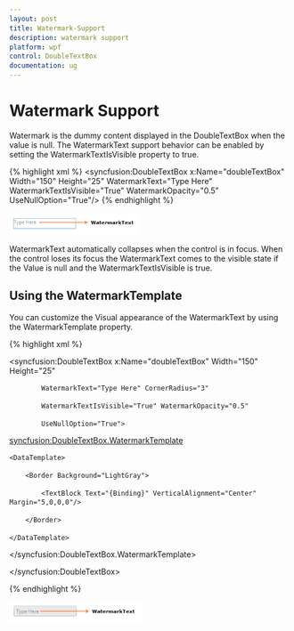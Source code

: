```yaml
---
layout: post
title: Watermark-Support
description: watermark support
platform: wpf
control: DoubleTextBox 
documentation: ug
---
```


# Watermark Support

Watermark is the dummy content displayed in the DoubleTextBox when the value is null. The WatermarkText support behavior can be enabled by setting the WatermarkTextIsVisible property to true.


{% highlight xml %}
 <syncfusion:DoubleTextBox x:Name="doubleTextBox" Width="150" Height="25" WatermarkText="Type Here" WatermarkTextIsVisible="True"  WatermarkOpacity="0.5" UseNullOption="True"/> 
{% endhighlight %} 


![](Watermark-Support_images/Watermark-Support_img1.png)





WatermarkText automatically collapses when the control is in focus. When the control loses its focus the WatermarkText comes to the visible state if the Value is null and the WatermarkTextIsVisible is true.

## Using the WatermarkTemplate

You can customize the Visual appearance of the WatermarkText by using the WatermarkTemplate property.



{% highlight xml %}



<syncfusion:DoubleTextBox x:Name="doubleTextBox" Width="150" Height="25"

            WatermarkText="Type Here" CornerRadius="3" 

            WatermarkTextIsVisible="True" WatermarkOpacity="0.5" 

            UseNullOption="True">

<syncfusion:DoubleTextBox.WatermarkTemplate>

    <DataTemplate>

        <Border Background="LightGray">

            <TextBlock Text="{Binding}" VerticalAlignment="Center" Margin="5,0,0,0"/>

        </Border>

    </DataTemplate>

</syncfusion:DoubleTextBox.WatermarkTemplate>

</syncfusion:DoubleTextBox>

{% endhighlight %}

![](Watermark-Support_images/Watermark-Support_img2.png)



